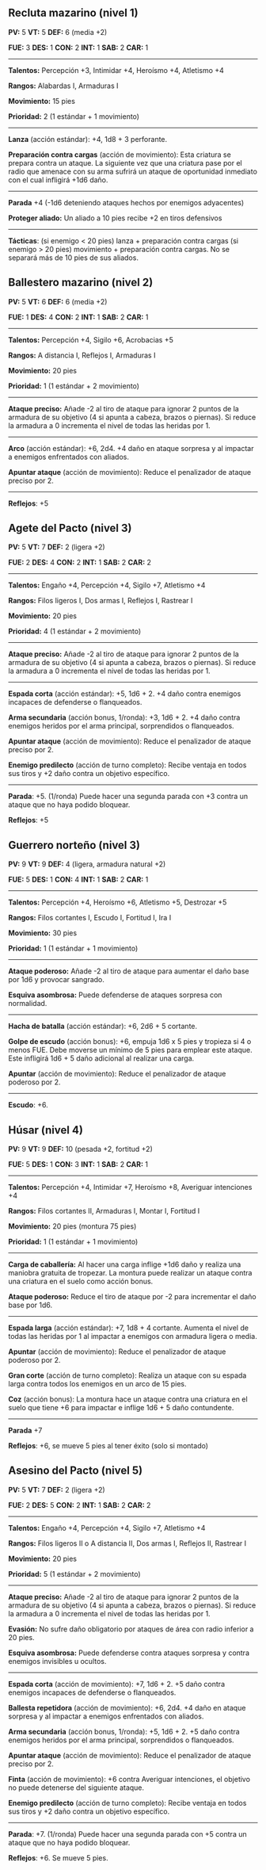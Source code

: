 ## Recluta mazarino (nivel 1)

**PV:** 5			**VT:** 5	 		**DEF:** 6 (media +2)

**FUE:** 3 	**DES:** 1	**CON:** 2	**INT:** 1	**SAB:** 2	**CAR:** 1

------

**Talentos:** Percepción +3, Intimidar +4, Heroísmo +4, Atletismo +4

**Rangos:** Alabardas I, Armaduras I

**Movimiento:** 15 pies

**Prioridad:** 2 (1 estándar + 1 movimiento)

------

**Lanza** (acción estándar): +4, 1d8 + 3 perforante. 

**Preparación contra cargas** (acción de movimiento): Esta criatura se prepara contra un ataque. La siguiente vez que una criatura pase por el radio que amenace con su arma sufrirá un ataque de oportunidad inmediato con el cual infligirá +1d6 daño.

------

**Parada** +4 (-1d6 deteniendo ataques hechos por enemigos adyacentes)

**Proteger aliado:** Un aliado a 10 pies recibe +2 en tiros defensivos 

****

**Tácticas**: (si enemigo < 20 pies) lanza + preparación contra cargas (si enemigo > 20 pies) movimiento + preparación contra cargas. No se separará más de 10 pies de sus aliados.

## Ballestero mazarino (nivel 2)

**PV:** 5			**VT:** 6	 		**DEF:** 6 (media +2)

**FUE:** 1	**DES:** 4	**CON:** 2	 **INT:** 1	**SAB:** 2	**CAR:** 1

------

**Talentos:** Percepción +4, Sigilo +6, Acrobacias +5

**Rangos:** A distancia I, Reflejos I, Armaduras I

**Movimiento:** 20 pies

**Prioridad:** 1 (1 estándar + 2 movimiento)

****

**Ataque preciso:** Añade -2 al tiro de ataque para ignorar 2 puntos de la armadura de su objetivo (4 si apunta a cabeza, brazos o piernas). Si reduce la armadura a 0 incrementa el nivel de todas las heridas por 1.

------

**Arco** (acción estándar): +6, 2d4. +4 daño en ataque sorpresa y al impactar a enemigos enfrentados con aliados.

**Apuntar ataque** (acción de movimiento): Reduce el penalizador de ataque preciso por 2.

------

**Reflejos**: +5

## Agete del Pacto (nivel 3)

**PV:** 5			**VT:** 7	 		**DEF:** 2 (ligera +2)

**FUE:** 2	**DES:** 4	**CON:** 2	**INT:** 1	**SAB:** 2	**CAR:** 2

------

**Talentos:** Engaño +4, Percepción +4, Sigilo +7, Atletismo +4

**Rangos:** Filos ligeros I, Dos armas I, Reflejos I, Rastrear I

**Movimiento:** 20 pies

**Prioridad:** 4 (1 estándar + 2 movimiento)

------

**Ataque preciso:** Añade -2 al tiro de ataque para ignorar 2 puntos de la armadura de su objetivo (4 si apunta a cabeza, brazos o piernas). Si reduce la armadura a 0 incrementa el nivel de todas las heridas por 1.

------

**Espada corta** (acción estándar): +5, 1d6 + 2. +4 daño contra enemigos incapaces de defenderse o flanqueados.

**Arma secundaria** (acción bonus, 1/ronda): +3, 1d6 + 2. +4 daño contra enemigos heridos por el arma principal, sorprendidos o flanqueados.

**Apuntar ataque** (acción de movimiento): Reduce el penalizador de ataque preciso por 2.

**Enemigo predilecto** (acción de turno completo):  Recibe ventaja en todos sus tiros y +2 daño contra un objetivo específico. 

------

**Parada**: +5. (1/ronda) Puede hacer una segunda parada con +3 contra un ataque que no haya podido bloquear.

**Reflejos**: +5

## Guerrero norteño (nivel 3)

**PV:** 9			**VT:** 9	 		**DEF:** 4 (ligera, armadura natural +2)

**FUE:** 5	**DES:** 1	**CON:** 4	 **INT:** 1	**SAB:** 2	**CAR:** 1

------

**Talentos:** Percepción +4, Heroísmo +6, Atletismo +5, Destrozar +5

**Rangos:** Filos cortantes I, Escudo I, Fortitud I, Ira I

**Movimiento:** 30 pies

**Prioridad:** 1 (1 estándar + 1 movimiento)

------

**Ataque poderoso:** Añade -2 al tiro de ataque para aumentar el daño base por 1d6 y provocar sangrado.

**Esquiva asombrosa:** Puede defenderse de ataques sorpresa con normalidad.

------

**Hacha de batalla** (acción estándar): +6, 2d6 + 5 cortante. 

**Golpe de escudo** (acción bonus): +6, empuja 1d6 x 5 pies y tropieza si 4 o menos FUE. Debe moverse un mínimo de 5 pies para emplear este ataque. Este infligirá 1d6 + 5 daño adicional al realizar una carga.

**Apuntar** (acción de movimiento): Reduce el penalizador de ataque poderoso por 2.

------

**Escudo**: +6.

## Húsar (nivel 4)

**PV:** 9			**VT:** 9	 		**DEF:** 10 (pesada +2, fortitud +2)

**FUE:** 5	**DES:** 1	**CON:** 3	**INT:** 1	**SAB:** 2	**CAR:** 1

------

**Talentos:** Percepción +4, Intimidar +7, Heroísmo +8, Averiguar intenciones +4

**Rangos:** Filos cortantes II, Armaduras I, Montar I, Fortitud I

**Movimiento:** 20 pies (montura 75 pies)

**Prioridad:** 1 (1 estándar + 1 movimiento)

------

**Carga de caballería:** Al hacer una carga inflige +1d6 daño y realiza una maniobra gratuita de tropezar. La montura puede realizar un ataque contra una criatura en el suelo como acción bonus.

**Ataque poderoso:** Reduce el tiro de ataque por -2 para incrementar el daño base por 1d6.

------

**Espada larga** (acción estándar): +7, 1d8 + 4 cortante. Aumenta el nivel de todas las heridas por 1 al impactar a enemigos con armadura ligera o media.

**Apuntar** (acción de movimiento): Reduce el penalizador de ataque poderoso por 2.

**Gran corte** (acción de turno completo): Realiza un ataque con su espada larga contra todos los enemigos en un arco de 15 pies.

**Coz** (acción bonus): La montura hace un ataque contra una criatura en el suelo que tiene +6 para impactar e inflige 1d6 + 5 daño contundente.

------

**Parada** +7

**Reflejos**: +6, se mueve 5 pies al tener éxito (solo si montado)

## Asesino del Pacto (nivel 5)

**PV:** 5			**VT:** 7	 		**DEF:** 2 (ligera +2)

**FUE:** 2	**DES:** 5	**CON:** 2	**INT:** 1	**SAB:** 2	**CAR:** 2

------

**Talentos:** Engaño +4, Percepción +4, Sigilo +7, Atletismo +4

**Rangos:** Filos ligeros II o A distancia II, Dos armas I, Reflejos II, Rastrear I

**Movimiento:** 20 pies

**Prioridad:** 5 (1 estándar + 2 movimiento)

------

**Ataque preciso:** Añade -2 al tiro de ataque para ignorar 2 puntos de la armadura de su objetivo (4 si apunta a cabeza, brazos o piernas). Si reduce la armadura a 0 incrementa el nivel de todas las heridas por 1.

**Evasión:** No sufre daño obligatorio por ataques de área con radio inferior a 20 pies.

**Esquiva asombrosa:** Puede defenderse contra ataques sorpresa y contra enemigos invisibles u ocultos.

------

**Espada corta** (acción de movimiento): +7, 1d6 + 2. +5 daño contra enemigos incapaces de defenderse o flanqueados.

**Ballesta repetidora** (acción de movimiento): +6, 2d4. +4 daño en ataque sorpresa y al impactar a enemigos enfrentados con aliados.

**Arma secundaria** (acción bonus, 1/ronda): +5, 1d6 + 2. +5 daño contra enemigos heridos por el arma principal, sorprendidos o flanqueados.

**Apuntar ataque** (acción de movimiento): Reduce el penalizador de ataque preciso por 2.

**Finta** (acción de movimiento): +6 contra Averiguar intenciones, el objetivo no puede detenerse del siguiente ataque.

**Enemigo predilecto** (acción de turno completo):  Recibe ventaja en todos sus tiros y +2 daño contra un objetivo específico. 

------

**Parada**: +7. (1/ronda) Puede hacer una segunda parada con +5 contra un ataque que no haya podido bloquear.

**Reflejos**: +6. Se mueve 5 pies.